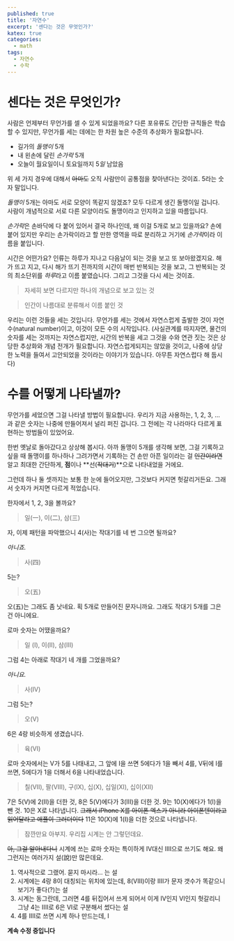 ```yaml
---
published: true
title: '자연수'
excerpt: '센다는 것은 무엇인가?'
katex: true
categories:
  - math
tags:
  - 자연수
  - 수학
---
```


# 센다는 것은 무엇인가?

사람은 언제부터 무언가를 셀 수 있게 되었을까요? 다른 포유류도 간단한 규칙들은 학습할 수 있지만, 무언가를 세는 데에는 한 차원 높은 수준의 추상화가 필요합니다. 

- 길가의 *돌맹이* 5개
- 내 왼손에 달린 *손가락* 5개
- 오늘이 월요일이니 토요일까지 5*일* 남았음

위 세 가지 경우에 대해서 ~~아마도~~ 오직 사람만이 공통점을 찾아낸다는 것이죠. 5라는 숫자 말입니다. 

*돌맹이* 5개는 아마도 서로 모양이 똑같지 않겠죠? 모두 다르게 생긴 돌맹이일 겁니다. 사람이 개념적으로 서로 다른 모양이라도 돌맹이라고 인지하고 있을 따름입니다. 

*손가락*은 손바닥에 다 붙어 있어서 결국 하나인데, 왜 이걸 5개로 보고 있을까요? 손에 붙어 있지만 우리는 손가락이라고 할 만한 영역을 따로 분리하고 거기에 *손가락*이라 이름을 붙입니다. 

시간은 어떤가요? 인류는 하루가 지나고 다음날이 되는 것을 보고 또 보아왔겠지요. 해가 뜨고 지고, 다시 해가 뜨기 전까지의 시간이 매번 반복되는 것을 보고, 그 반복되는 것의 최소단위를 *하루*라고 이름 붙였습니다. 그리고 그것을 다시 세는 것이죠.  

> 자세히 보면 다르지만 하나의 개념으로 보고 있는 것

> 인간이 나름대로 분류해서 이름 붙인 것

우리는 이런 것들을 세는 것입니다. 무언가를 세는 것에서 자연스럽게 출발한 것이 자연수(natural number)이고, 이것이 모든 수의 시작입니다. (사실관계를 따지자면, 물건의 숫자를 세는 것까지는 자연스럽지만, 시간의 반복을 세고 그것을 수와 연관 짓는 것은 상당한 추상화와 개념 전개가 필요합니다. 자연스럽게되지는 않았을 것이고, 나중에 상당한 노력을 들여서 고안되었을 것이라는 이야기가 있습니다. 아무튼 자연스럽다 해 둡시다)

# 수를 어떻게 나타낼까?

무언가를 세었으면 그걸 나타낼 방법이 필요합니다. 우리가 지금 사용하는, 1, 2, 3, ... 과 같은 숫자는 나중에 만들어져서 널리 퍼진 겁니다. 그 전에는 각 나라마다 다르게 표현하는 방법들이 있었어요. 

한번 옛날로 돌아갔다고 상상해 봅시다. 아까 돌맹이 5개를 생각해 보면, 그걸 기록하고 싶을 때 돌맹이를 하나하나 그려가면서 기록하는 건 손만 아픈 일이라는 걸 ~~인간이라면~~ 알고 최대한 간단하게, **점**이나 **선(~~작대기~~)**으로 나타내었을 거에요.

그런데 하나 둘 셋까지는 보통 한 눈에 들어오지만, 그것보다 커지면 헛갈리거든요. 그래서 숫자가 커지면 다르게 적었습니다. 

한자에서 1, 2, 3을 볼까요?

> 일(一), 이(二), 삼(三)

자, 이제 패턴을 파악했으니 4(사)는 작대기를 네 번 그으면 될까요?

*아니죠.*

> 사(四)

5는?

> 오(五)

오(五)는 그래도 좀 낫네요. 획 5개로 만들어진 문자니까요. 그래도 작대기 5개를 그은 건 아니에요.

로마 숫자는 어땠을까요?

> 일 (I), 이(II), 삼(III)

그럼 4는 아래로 작대기 네 개를 그었을까요?

*아니요.*

> 사(IV)

그럼 5는?

> 오(V)

6은 4랑 비슷하게 생겼습니다.

> 육(VI)

로마 숫자에서는 V가 5를 나태내고, 그 앞에 I을 쓰면 5에다가 1을 빼서 4를, V뒤에 I를 쓰면, 5에다가 1을 더해서 6을 나타내었습니다. 

> 칠(VII), 팔(VIII), 구(IX), 십(X), 십일(XI), 십이(XII)

7은 5(V)에 2(II)을 더한 것, 8은 5(V)에다가 3(III)을 더한 것. 9는 10(X)에다가 1(I)을 뺀 것. 10은 X로 나타냅니다. ~~그래서 iPhone X를 아이폰 엑스가 아니라 아이폰텐이라고 읽어달라고 애플이 그러더이다~~ 11은 10(X)에 1(I)을 더한 것으로 나타냅니다.

> 잠깐만요 아부지. 우리집 시계는 안 그렇던데요.

~~아, 그걸 알아내다니~~  시계에 쓰는 로마 숫자는 특이하게 IV대신 IIII으로 쓰기도 해요. 왜 그런지는 여러가지 설(說)만 많은데요.

1.  역사적으로 그랬어. 묻지 마시라... 는 설
2. 시계에는 4랑 8이 대칭되는 위치에 있는데, 8(VIII)이랑 IIII가 문자 갯수가 똑같으니 보기가 좋다(?)는 설
3. 시계는 동그란데, 그러면 4를 뒤집어서 쓰게 되어서 이게 IV인지 VI인지 헛갈리니 그냥 4는 IIII로 6은 VI로 구분해서 썼다는 설
4. 4를 IIII로 쓰면 시계 하나 만드는데, I

**계속 수정 중입니다**
<!--stackedit_data:
eyJoaXN0b3J5IjpbLTQwNDE2OTk5OSwxMjg5MzIwMTUsLTE3Mz
Y4MzIyMywzMjI0NzcxNTUsMTY0NTkwNDAwMiwtMTI2NDU3MjE2
MywxMjg4MTE3ODM4LDE4NTc4NzEyMTUsLTI5NjA3MjM3LC0xOD
kzMTIzNzY2LC0yMDMzODY4NDAxXX0=
-->